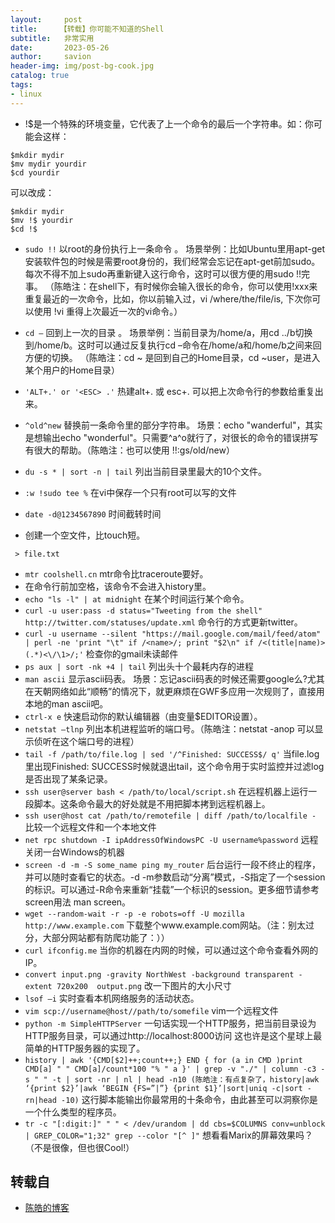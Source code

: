 ```yaml
---
layout:     post
title:     【转载】你可能不知道的Shell
subtitle:   非常实用
date:       2023-05-26
author:     savion
header-img: img/post-bg-cook.jpg
catalog: true
tags:
- linux
---
```



- !$是一个特殊的环境变量，它代表了上一个命令的最后一个字符串。如：你可能会这样：
``` shell
$mkdir mydir
$mv mydir yourdir
$cd yourdir
```
可以改成：
``` shell
$mkdir mydir
$mv !$ yourdir
$cd !$
```
- `sudo !!`
以root的身份执行上一条命令 。
场景举例：比如Ubuntu里用apt-get安装软件包的时候是需要root身份的，我们经常会忘记在apt-get前加sudo。每次不得不加上sudo再重新键入这行命令，这时可以很方便的用sudo !!完事。
（陈皓注：在shell下，有时候你会输入很长的命令，你可以使用!xxx来重复最近的一次命令，比如，你以前输入过，vi /where/the/file/is, 下次你可以使用 !vi 重得上次最近一次的vi命令。）
- `cd –`
回到上一次的目录 。
场景举例：当前目录为/home/a，用cd ../b切换到/home/b。这时可以通过反复执行cd –命令在/home/a和/home/b之间来回方便的切换。
（陈皓注：cd ~ 是回到自己的Home目录，cd ~user，是进入某个用户的Home目录）
- `'ALT+.' or '<ESC> .'`
热建alt+. 或 esc+. 可以把上次命令行的参数给重复出来。
- `^old^new`
替换前一条命令里的部分字符串。
场景：echo "wanderful"，其实是想输出echo "wonderful"。只需要^a^o就行了，对很长的命令的错误拼写有很大的帮助。（陈皓注：也可以使用 !!:gs/old/new）
- `du -s * | sort -n | tail`
列出当前目录里最大的10个文件。
- `:w !sudo tee %`
在vi中保存一个只有root可以写的文件
- `date -d@1234567890`
时间截转时间

- 创建一个空文件，比touch短。
``` shell
 > file.txt
```
- `mtr coolshell.cn`
mtr命令比traceroute要好。 
- 在命令行前加空格，该命令不会进入history里。
- `echo "ls -l" | at midnight`
在某个时间运行某个命令。
- `curl -u user:pass -d status="Tweeting from the shell" http://twitter.com/statuses/update.xml`
命令行的方式更新twitter。
- `curl -u username --silent "https://mail.google.com/mail/feed/atom" | perl -ne 'print "\t" if /<name>/; print "$2\n" if /<(title|name)>(.*)<\/\1>/;'`
检查你的gmail未读邮件
- `ps aux | sort -nk +4 | tail`
列出头十个最耗内存的进程
- `man ascii`
显示ascii码表。
场景：忘记ascii码表的时候还需要google么?尤其在天朝网络如此“顺畅”的情况下，就更麻烦在GWF多应用一次规则了，直接用本地的man ascii吧。
- `ctrl-x e`
快速启动你的默认编辑器（由变量$EDITOR设置）。
- `netstat –tlnp`
列出本机进程监听的端口号。（陈皓注：netstat -anop 可以显示侦听在这个端口号的进程）
- `tail -f /path/to/file.log | sed '/^Finished: SUCCESS$/ q'`
当file.log里出现Finished: SUCCESS时候就退出tail，这个命令用于实时监控并过滤log是否出现了某条记录。
- `ssh user@server bash < /path/to/local/script.sh`
在远程机器上运行一段脚本。这条命令最大的好处就是不用把脚本拷到远程机器上。
- `ssh user@host cat /path/to/remotefile | diff /path/to/localfile -`
比较一个远程文件和一个本地文件
- `net rpc shutdown -I ipAddressOfWindowsPC -U username%password`
远程关闭一台Windows的机器
- `screen -d -m -S some_name ping my_router`
后台运行一段不终止的程序，并可以随时查看它的状态。-d -m参数启动“分离”模式，-S指定了一个session的标识。可以通过-R命令来重新“挂载”一个标识的session。更多细节请参考screen用法 man screen。
- `wget --random-wait -r -p -e robots=off -U mozilla http://www.example.com`
下载整个www.example.com网站。（注：别太过分，大部分网站都有防爬功能了：））
- `curl ifconfig.me`
当你的机器在内网的时候，可以通过这个命令查看外网的IP。
- `convert input.png -gravity NorthWest -background transparent -extent 720x200  output.png`
改一下图片的大小尺寸
- `lsof –i`
实时查看本机网络服务的活动状态。
- `vim scp://username@host//path/to/somefile`
vim一个远程文件
- `python -m SimpleHTTPServer`
一句话实现一个HTTP服务，把当前目录设为HTTP服务目录，可以通过http://localhost:8000访问 这也许是这个星球上最简单的HTTP服务器的实现了。
- `history | awk '{CMD[$2]++;count++;} END { for (a in CMD )print CMD[a] " " CMD[a]/count*100 "% " a }' | grep -v "./" | column -c3 -s " " -t | sort -nr | nl | head -n10
(陈皓注：有点复杂了，history|awk ‘{print $2}’|awk ‘BEGIN {FS=”|”} {print $1}’|sort|uniq -c|sort -rn|head -10)`
这行脚本能输出你最常用的十条命令，由此甚至可以洞察你是一个什么类型的程序员。
- `tr -c "[:digit:]" " " < /dev/urandom | dd cbs=$COLUMNS conv=unblock | GREP_COLOR="1;32" grep --color "[^ ]"`
想看看Marix的屏幕效果吗？（不是很像，但也很Cool!）



## 转载自

- [陈皓的博客](https://coolshell.cn/articles/8619.html)
    




